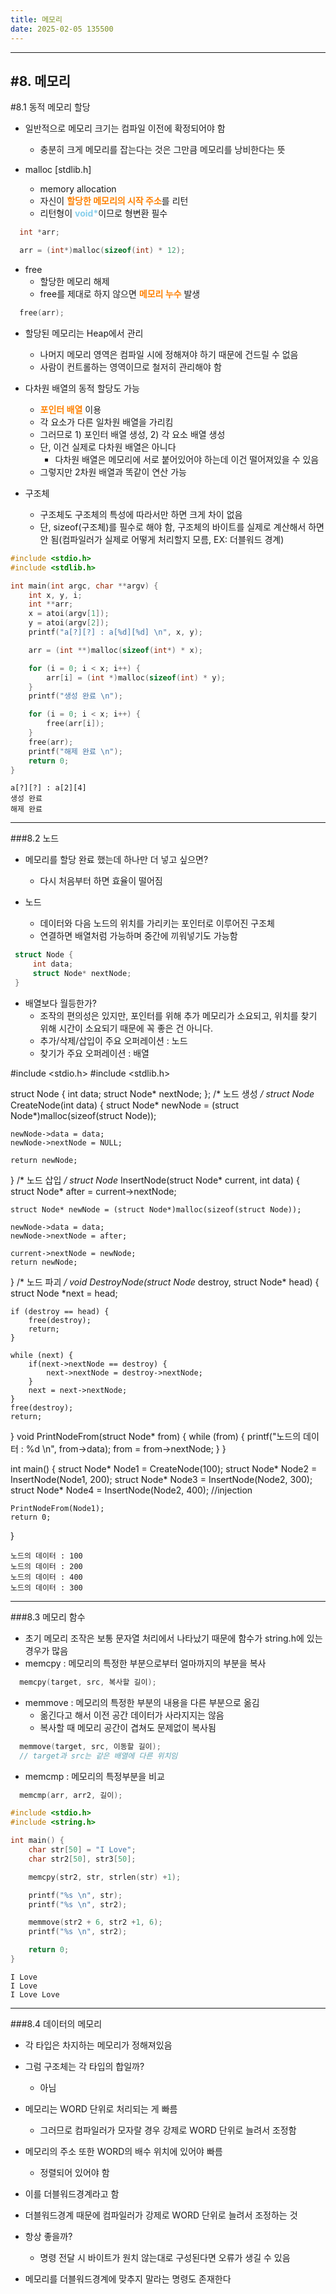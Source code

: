 ```yaml
---
title: 메모리
date: 2025-02-05 135500
---
```


---
#8. 메모리
---
#8.1 동적 메모리 할당
* 일반적으로 메모리 크기는 컴파일 이전에 확정되어야 함
  * 충분히 크게 메모리를 잡는다는 것은 그만큼 메모리를 낭비한다는 뜻

* malloc [stdlib.h]
  * memory allocation
  * 자신이 <font color ='ff8000'>**할당한 메모리의 시작 주소**</font>를 리턴
  * 리턴형이 <font color = 'skyblue'>**void\***</font>이므로 형변환 필수

```c
  int *arr;

  arr = (int*)malloc(sizeof(int) * 12);
```

* free
  * 할당한 메모리 해제
  * free를 제대로 하지 않으면 <font color = 'ff8000'>**메모리 누수**</font> 발생

```c
  free(arr);
```

* 할당된 메모리는 Heap에서 관리
  * 나머지 메모리 영역은 컴파일 시에 정해져야 하기 때문에 건드릴 수 없음
  * 사람이 컨트롤하는 영역이므로 철저히 관리해야 함

* 다차원 배열의 동적 할당도 가능
  * <font color = 'ff8000'>**포인터 배열**</font> 이용
  * 각 요소가 다른 일차원 배열을 가리킴
  * 그러므로 1) 포인터 배열 생성, 2) 각 요소 배열 생성
  * 단, 이건 실제로 다차원 배열은 아니다
    * 다차원 배열은 메모리에 서로 붙어있어야 하는데 이건 떨어져있을 수 있음
  * 그렇지만 2차원 배열과 똑같이 연산 가능

* 구조체
  * 구조체도 구조체의 특성에 따라서만 하면 크게 차이 없음
  * 단, sizeof(구조체)를 필수로 해야 함, 구조체의 바이트를 실제로 계산해서 하면 안 됨(컴파일러가 실제로 어떻게 처리할지 모름, EX: 더블워드 경계)

```c
#include <stdio.h>
#include <stdlib.h>

int main(int argc, char **argv) {
    int x, y, i;
    int **arr;
    x = atoi(argv[1]);
    y = atoi(argv[2]);
    printf("a[?][?] : a[%d][%d] \n", x, y);

    arr = (int **)malloc(sizeof(int*) * x);

    for (i = 0; i < x; i++) {
        arr[i] = (int *)malloc(sizeof(int) * y);
    }
    printf("생성 완료 \n");

    for (i = 0; i < x; i++) {
        free(arr[i]);
    }
    free(arr);
    printf("해제 완료 \n");
    return 0;
}
```
```text
a[?][?] : a[2][4] 
생성 완료 
해제 완료 
```


---
###8.2 노드
* 메모리를 할당 완료 했는데 하나만 더 넣고 싶으면?
  * 다시 처음부터 하면 효율이 떨어짐

* 노드
  * 데이터와 다음 노드의 위치를 가리키는 포인터로 이루어진 구조체
  * 연결하면 배열처럼 가능하며 중간에 끼워넣기도 가능함

```c
 struct Node {
     int data;
     struct Node* nextNode;
 }
```
* 배열보다 월등한가?
  * 조작의 편의성은 있지만, 포인터를 위해 추가 메모리가 소요되고, 위치를 찾기 위해 시간이 소요되기 때문에 꼭 좋은 건 아니다.
  * 추가/삭제/삽입이 주요 오퍼레이션 : 노드
  * 찾기가 주요 오퍼레이션 : 배열

#include <stdio.h>
#include <stdlib.h>

struct Node {
    int data;
    struct Node* nextNode;
};
/* 노드 생성 */
struct Node* CreateNode(int data) {
    struct Node* newNode = (struct Node*)malloc(sizeof(struct Node));

    newNode->data = data;
    newNode->nextNode = NULL;

    return newNode;
}
/* 노드 삽입 */
struct Node* InsertNode(struct Node* current, int data) {
    struct Node* after = current->nextNode;

    struct Node* newNode = (struct Node*)malloc(sizeof(struct Node));

    newNode->data = data;
    newNode->nextNode = after;

    current->nextNode = newNode;
    return newNode;
}
/* 노드 파괴 */
void DestroyNode(struct Node* destroy, struct Node* head) {
    struct Node *next = head;

    if (destroy == head) {
        free(destroy);
        return;
    }

    while (next) {
        if(next->nextNode == destroy) {
            next->nextNode = destroy->nextNode;
        }
        next = next->nextNode;
    }
    free(destroy);
    return;
}
void PrintNodeFrom(struct Node* from) {
    while (from) {
        printf("노드의 데이터 : %d \n", from->data);
        from = from->nextNode;
    }
}

int main() {
    struct Node* Node1 = CreateNode(100);
    struct Node* Node2 = InsertNode(Node1, 200);
    struct Node* Node3 = InsertNode(Node2, 300);
    struct Node* Node4 = InsertNode(Node2, 400); //injection

    PrintNodeFrom(Node1);
    return 0;
}

```text
노드의 데이터 : 100 
노드의 데이터 : 200 
노드의 데이터 : 400 
노드의 데이터 : 300 
```

---
###8.3 메모리 함수
* 초기 메모리 조작은 보통 문자열 처리에서 나타났기 때문에 함수가 string.h에 있는 경우가 많음
* memcpy : 메모리의 특정한 부분으로부터 얼마까지의 부분을 복사

```c
  memcpy(target, src, 복사할 길이);
```
* memmove : 메모리의 특정한 부분의 내용을 다른 부분으로 옮김
  * 옮긴다고 해서 이전 공간 데이터가 사라지지는 않음
  * 복사할 때 메모리 공간이 겹쳐도 문제없이 복사됨

```c
  memmove(target, src, 이동할 길이);
  // target과 src는 같은 배열에 다른 위치임
```

* memcmp : 메모리의 특정부분을 비교

```c
  memcmp(arr, arr2, 길이);
```

```c
#include <stdio.h>
#include <string.h>

int main() {
    char str[50] = "I Love";
    char str2[50], str3[50];

    memcpy(str2, str, strlen(str) +1);

    printf("%s \n", str);
    printf("%s \n", str2);

    memmove(str2 + 6, str2 +1, 6);
    printf("%s \n", str2);

    return 0;
}
```
```text
I Love 
I Love 
I Love Love 
```
---
###8.4 데이터의 메모리
* 각 타입은 차지하는 메모리가 정해져있음
* 그럼 구조체는 각 타입의 합일까?
  * 아님

* 메모리는 WORD 단위로 처리되는 게 빠름
  * 그러므로 컴파일러가 모자랄 경우 강제로 WORD 단위로 늘려서 조정함

* 메모리의 주소 또한 WORD의 배수 위치에 있어야 빠름
  * 정렬되어 있어야 함

* 이를 더블워드경계라고 함
* 더블워드경계 때문에 컴파일러가 강제로 WORD 단위로 늘려서 조정하는 것

* 항상 좋을까?
  * 명령 전달 시 바이트가 원치 않는대로 구성된다면 오류가 생길 수 있음

* 메모리를 더블워드경계에 맞추지 말라는 명령도 존재한다
